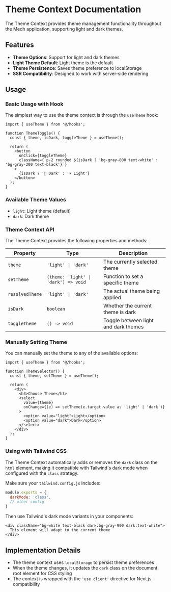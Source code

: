 # Theme Context Documentation

The Theme Context provides theme management functionality throughout the Medh application, supporting light and dark themes.

## Features

- **Theme Options**: Support for light and dark themes
- **Light Theme Default**: Light theme is the default
- **Theme Persistence**: Saves theme preference to localStorage
- **SSR Compatibility**: Designed to work with server-side rendering

## Usage

### Basic Usage with Hook

The simplest way to use the theme context is through the `useTheme` hook:

```tsx
import { useTheme } from '@/hooks';

function ThemeToggle() {
  const { theme, isDark, toggleTheme } = useTheme();
  
  return (
    <button 
      onClick={toggleTheme}
      className={`p-2 rounded ${isDark ? 'bg-gray-800 text-white' : 'bg-gray-200 text-black'}`}
    >
      {isDark ? '🌙 Dark' : '☀️ Light'}
    </button>
  );
}
```

### Available Theme Values

- `light`: Light theme (default)
- `dark`: Dark theme

### Theme Context API

The Theme Context provides the following properties and methods:

| Property | Type | Description |
|----------|------|-------------|
| `theme` | `'light' \| 'dark'` | The currently selected theme |
| `setTheme` | `(theme: 'light' \| 'dark') => void` | Function to set a specific theme |
| `resolvedTheme` | `'light' \| 'dark'` | The actual theme being applied |
| `isDark` | `boolean` | Whether the current theme is dark |
| `toggleTheme` | `() => void` | Toggle between light and dark themes |

### Manually Setting Theme

You can manually set the theme to any of the available options:

```tsx
import { useTheme } from '@/hooks';

function ThemeSelector() {
  const { theme, setTheme } = useTheme();
  
  return (
    <div>
      <h3>Choose Theme</h3>
      <select 
        value={theme} 
        onChange={(e) => setTheme(e.target.value as 'light' | 'dark')}
      >
        <option value="light">Light</option>
        <option value="dark">Dark</option>
      </select>
    </div>
  );
}
```

### Using with Tailwind CSS

The Theme Context automatically adds or removes the `dark` class on the `html` element, making it compatible with Tailwind's dark mode when configured with the `class` strategy.

Make sure your `tailwind.config.js` includes:

```js
module.exports = {
  darkMode: 'class',
  // other config
}
```

Then use Tailwind's dark mode variants in your components:

```tsx
<div className="bg-white text-black dark:bg-gray-900 dark:text-white">
  This element will adapt to the current theme
</div>
```

## Implementation Details

- The theme context uses `localStorage` to persist theme preferences
- When the theme changes, it updates the `dark` class on the document root element for CSS styling
- The context is wrapped with the `'use client'` directive for Next.js compatibility 